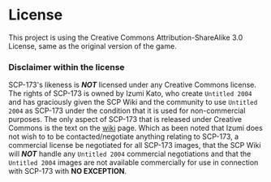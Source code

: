 ﻿# License
This project is using the Creative Commons Attribution-ShareAlike 3.0 License,
same as the original version of the game.

### Disclaimer within the license
SCP-173's likeness is ___NOT___ licensed under any Creative Commons license.
The rights of SCP-173 is owned by Izumi Kato, who create `Untitled 2004` and
has graciously given the SCP Wiki and the community to use `Untitled 2004` as
SCP-173 under the condition that it is used for non-commercial purposes. The
only aspect of SCP-173 that is released under Creative Commons is the text on
the [wiki](https://scp-wiki.wikidot.com/scp-173) page. Which as been noted that
Izumi does not wish to to be contacted/negotiate anything relating to SCP-173,
a commercial license be negotiated for all SCP-173 images, that the SCP Wiki
will ___NOT___ handle any `Untitled 2004` commercial negotiations and that
the `Untitled 2004` images are not available commercially for use in connection
with SCP-173 with __NO EXCEPTION__.
